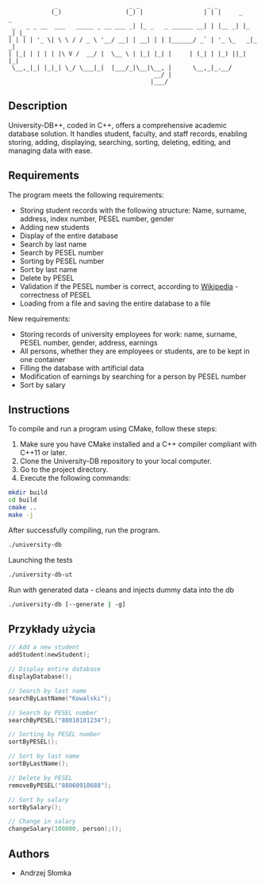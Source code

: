 ```
             _                    _ _                   _ _                
            (_)                  (_) |                 | | |     _     _   
 _   _ _ __  ___   _____ _ __ ___ _| |_ _   _ ______ __| | |__ _| |_ _| |_ 
| | | | '_ \| \ \ / / _ \ '__/ __| | __| | | |______/ _` | '_ \_   _|_   _|
| |_| | | | | |\ V /  __/ |  \__ \ | |_| |_| |     | (_| | |_) ||_|   |_|  
 \__,_|_| |_|_| \_/ \___|_|  |___/_|\__|\__, |      \__,_|_.__/            
                                         __/ |                             
                                        |___/                                      
```
## Description

University-DB++, coded in C++, offers a comprehensive academic database solution. It handles student, faculty, and staff records, enabling storing, adding, displaying, searching, sorting, deleting, editing, and managing data with ease.

## Requirements

The program meets the following requirements:

- Storing student records with the following structure: Name, surname, address, index number, PESEL number, gender
- Adding new students
- Display of the entire database
- Search by last name
- Search by PESEL number
- Sorting by PESEL number
- Sort by last name
- Delete by PESEL
- Validation if the PESEL number is correct, according to [Wikipedia](https://pl.wikipedia.org/wiki/PESEL#Cyfra_control) - correctness of PESEL
- Loading from a file and saving the entire database to a file

New requirements:

- Storing records of university employees for work: name, surname, PESEL number, gender, address, earnings
- All persons, whether they are employees or students, are to be kept in one container
- Filling the database with artificial data
- Modification of earnings by searching for a person by PESEL number
- Sort by salary

## Instructions

To compile and run a program using CMake, follow these steps:

1. Make sure you have CMake installed and a C++ compiler compliant with C++11 or later.
2. Clone the University-DB repository to your local computer.
3. Go to the project directory.
4. Execute the following commands:

```bash
mkdir build
cd build
cmake ..
make -j
```

After successfully compiling, run the program.

```bash
./university-db
```

Launching the tests

```bash
./university-db-ut
```

Run with generated data - cleans and injects dummy data into the db

```bash
./university-db [--generate | -g]
```
## Przykłady użycia

```cpp
// Add a new student
addStudent(newStudent);

// Display entire database
displayDatabase();

// Search by last name
searchByLastName("Kowalski");

// Search by PESEL number
searchByPESEL("88010101234");

// Sorting by PESEL number
sortByPESEL();

// Sort by last name
sortByLastName();

// Delete by PESEL
removeByPESEL("88060918688");

// Sort by salary
sortBySalary();

// Change in salary
changeSalary(100000, person);();
```

## Authors

- Andrzej Słomka
